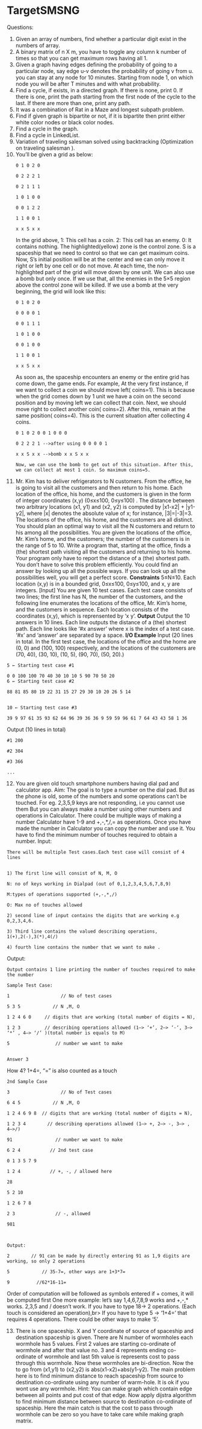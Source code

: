 # TargetSMSNG

Questions:

1.  Given an array of numbers, find whether a particular digit exist in the numbers of array.
2.  A binary matrix of n X m, you have to toggle any column k number of times so that you can get maximum rows having all 1.
3.  Given a graph having edges defining the probability of going to a particular node, say edge u-v denotes the probability of going v from u. you can stay at any node for 10 minutes. Starting from node 1, on which node you will be after T minutes and with what probability.
4.  Find a cycle, if exists, in a directed graph. If there is none, print 0. If there is one, print the path starting from the first node of the cycle to the last. If there are more than one, print any path.
5.  It was a combination of Rat in a Maze and longest subpath problem.
6.  Find if given graph is bipartite or not, if it is bipartite then print either white color nodes or black color nodes.
7.  Find a cycle in the graph.
8.  Find a cycle in LinkedList.
9.  Variation of traveling salesman solved using backtracking (Optimization on traveling salesman ).
10. You’ll be given a grid as below:
    ```
    0 1 0 2 0

    0 2 2 2 1

    0 2 1 1 1

    1 0 1 0 0

    0 0 1 2 2

    1 1 0 0 1

    x x S x x
    ```
    In the grid above,
    1: This cell has a coin.
    2: This cell has an enemy.
    0: It contains nothing.
    The highlighted(yellow) zone is the control zone. S is a spaceship that we need to control so that we can get maximum coins.
    Now, S’s initial position will be at the center and we can only move it right or left by one cell or do not move.
    At each time, the non-highlighted part of the grid will move down by one unit.
    We can also use a bomb but only once. If we use that, all the enemies in the 5×5 region above the control zone will be killed.
    If we use a bomb at the very beginning, the grid will look like this:
    ```
    0 1 0 2 0

    0 0 0 0 1

    0 0 1 1 1

    1 0 1 0 0

    0 0 1 0 0

    1 1 0 0 1

    x x S x x
    ```
    As soon as, the spaceship encounters an enemy or the entire grid has come down, the game ends.
    For example,
    At the very first instance, if we want to collect a coin we should move left( coins=1). This is because when the grid comes down by 1 unit we have a coin on the second position and by moving left we can collect that coin. Next, we should move right to collect another coin( coins=2).
    After this, remain at the same position( coins=4).
    This is the current situation after collecting 4 coins.
    ```
    0 1 0 2 0 0 1 0 0 0

    0 2 2 2 1 -->after using 0 0 0 0 1

    x x S x x -->bomb x x S x x

    Now, we can use the bomb to get out of this situation. After this, we can collect at most 1 coin. So maximum coins=5.
    ```
11. Mr. Kim has to deliver refrigerators to N customers. From the office, he is going to visit all the customers and then return to his home. Each location of the office, his home, and the customers is given in the form of integer coordinates (x,y) (0≤x≤100, 0≤y≤100) . The distance between two arbitrary locations (x1, y1) and (x2, y2) is computed by |x1-x2| + |y1-y2|, where |x| denotes the absolute value of x; for instance, |3|=|-3|=3. The locations of the office, his home, and the customers are all distinct. You should plan an optimal way to visit all the N customers and return to his among all the possibilities.
You are given the locations of the office, Mr. Kim’s home, and the customers; the number of the customers is in the range of 5 to 10. Write a program that, starting at the office, finds a (the) shortest path visiting all the customers and returning to his home. Your program only have to report the distance of a (the) shortest path.
You don’t have to solve this problem efficiently. You could find an answer by looking up all the possible ways. If you can look up all the possibilities well, you will get a perfect score.
<strong>Constraints</strong>
5≤N≤10. Each location (x,y) is in a bounded grid, 0≤x≤100, 0≤y≤100, and x, y are integers.
[Input]
You are given 10 test cases. Each test case consists of two lines; the first line has N, the number of the customers, and the following line enumerates the locations of the office, Mr. Kim’s home, and the customers in sequence. Each location consists of the coordinates (x,y), which is reprensented by ‘x y’.
<strong>Output</strong>
Output the 10 answers in 10 lines. Each line outputs the distance of a (the) shortest path. Each line looks like ‘#x answer’ where x is the index of a test case. ‘#x’ and ‘answer’ are separated by a space.
<strong>I/O Example</strong>
Input (20 lines in total. In the first test case, the locations of the office and the home are (0, 0) and (100, 100) respectively, and the locations of the customers are (70, 40), (30, 10), (10, 5), (90, 70), (50, 20).)
```
5 ← Starting test case #1

0 0 100 100 70 40 30 10 10 5 90 70 50 20
6 ← Starting test case #2

88 81 85 80 19 22 31 15 27 29 30 10 20 26 5 14


10 ← Starting test case #3

39 9 97 61 35 93 62 64 96 39 36 36 9 59 59 96 61 7 64 43 43 58 1 36
```
Output (10 lines in total)  
```
#1 200

#2 304

#3 366

...
```
12. You are given old touch smartphone numbers having dial pad and calculator app.
Aim: The goal is to type a number on the dial pad.
But as the phone is old, some of the numbers and some operations can’t be touched.
For eg. 2,3,5,9 keys are not responding, i.e you cannot use them
But you can always make a number using other numbers and operations in Calculator. There could be multiple ways of making a number
Calculator have 1-9 and +,-,\*,/,= as operations. Once you have made the number in Calculator you can copy the number and use it.
You have to find the minimum number of touches required to obtain a number.
Input:
```
There will be multiple Test cases.Each test case will consist of 4 lines


1) The first line will consist of N, M, O

N: no of keys working in Dialpad (out of 0,1,2,3,4,5,6,7,8,9)

M:types of operations supported (+,-,*,/)

O: Max no of touches allowed

2) second line of input contains the digits that are working e.g 0,2,3,4,6.

3) Third line contains the valued describing operations, 1(+),2(-),3(*),4(/)

4) fourth line contains the number that we want to make .
```
Output:
```
Output contains 1 line printing the number of touches required to make the number  
```
```
Sample Test Case:

1                   // No of test cases

5 3 5            // N ,M, O

1 2 4 6 0     // digits that are working (total number of digits = N),

1 2 3         // describing operations allowed (1–> ‘+’, 2–> ‘-‘, 3–> ‘*’ , 4–> ‘/’ )(total number is equals to M)

5                 // number we want to make


Answer 3
```
How 4? 1+4=, “=” is also counted as a touch
```
2nd Sample Case

3                   // No of Test cases

6 4 5            // N ,M, O

1 2 4 6 9 8  // digits that are working (total number of digits = N),

1 2 3 4        // describing operations allowed (1–> +, 2–> -, 3–> , 4–>/)

91                // number we want to make

6 2 4           // 2nd test case

0 1 3 5 7 9

1 2 4           // +, -, / allowed here

28

5 2 10

1 2 6 7 8

2 3               // -, allowed

981



Output:

2        // 91 can be made by directly entering 91 as 1,9 digits are working, so only 2 operations

5            // 35-7=, other ways are 1+3*7=

9          //62*16-11=
```
Order of computation will be followed as symbols entered if + comes, it will be computed first
One more example: let’s say 1,4,6,7,8,9 works and +,-,* works.
2,3,5 and / doesn’t work.
If you have to type 18-> 2 operations. (Each touch is considered an operation),br> If you have to type 5 -> ‘1+4=’ that requires 4 operations. There could be other ways to make ‘5’.

13. There is one spaceship. X and Y coordinate of source of spaceship and destination spaceship is given. There are N number of wormholes each wormhole has 5 values. First 2 values are starting co-ordinate of wormhole and after that value no. 3 and 4 represents ending co-ordinate of wormhole and last 5th value is represents cost to pass through this wormhole. Now these wormholes are bi-direction.
Now the to go from (x1,y1) to (x2,y2) is abs(x1-x2)+abs(y1-y2).
The main problem here is to find minimum distance to reach spaceship from source to destination co-ordinate using any number of warm-hole. It is ok if you wont use any wormhole.
Hint:
You can make graph which contain edge between all points and put cost of that edge. Now apply dijstra algorithm to find minimum distance between source to destination co-ordinate of spaceship.
Here the main catch is that the cost to pass through wormhole can be zero so you have to take care while making graph matrix.
